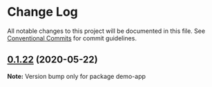 # Change Log

All notable changes to this project will be documented in this file.
See [Conventional Commits](https://conventionalcommits.org) for commit guidelines.

## [0.1.22](https://github.com/mui-org/material-ui-x/compare/v0.1.21...v0.1.22) (2020-05-22)

**Note:** Version bump only for package demo-app
